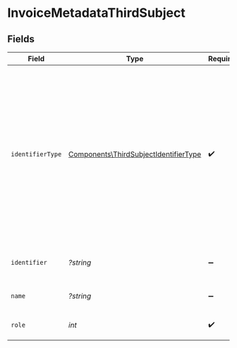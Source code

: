 # InvoiceMetadataThirdSubject


## Fields

| Field                                                                                                                                                                                                                                | Type                                                                                                                                                                                                                                 | Required                                                                                                                                                                                                                             | Description                                                                                                                                                                                                                          |
| ------------------------------------------------------------------------------------------------------------------------------------------------------------------------------------------------------------------------------------ | ------------------------------------------------------------------------------------------------------------------------------------------------------------------------------------------------------------------------------------ | ------------------------------------------------------------------------------------------------------------------------------------------------------------------------------------------------------------------------------------ | ------------------------------------------------------------------------------------------------------------------------------------------------------------------------------------------------------------------------------------ |
| `identifierType`                                                                                                                                                                                                                     | [Components\ThirdSubjectIdentifierType](../../Models/Components/ThirdSubjectIdentifierType.md)                                                                                                                                       | :heavy_check_mark:                                                                                                                                                                                                                   | Typ identyfikatora podmiotu trzeciego.<br/>\| Wartość \| Opis \|<br/>\| --- \| --- \|<br/>\| Nip \| Nip \|<br/>\| InternalId \| Identyfikator wewnętrzny \|<br/>\| VatUe \| VAT UE \|<br/>\| Other \| Inny identyfikator \|<br/>\| None \| Brak identyfikatora podmiotu trzeciego \|<br/> |
| `identifier`                                                                                                                                                                                                                         | *?string*                                                                                                                                                                                                                            | :heavy_minus_sign:                                                                                                                                                                                                                   | Wartość identyfikatora podmiotu trzeciego.                                                                                                                                                                                           |
| `name`                                                                                                                                                                                                                               | *?string*                                                                                                                                                                                                                            | :heavy_minus_sign:                                                                                                                                                                                                                   | Nazwa podmiotu trzeciego.                                                                                                                                                                                                            |
| `role`                                                                                                                                                                                                                               | *int*                                                                                                                                                                                                                                | :heavy_check_mark:                                                                                                                                                                                                                   | Rola podmiotu trzeciego.                                                                                                                                                                                                             |